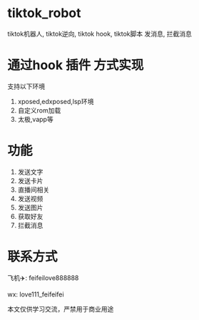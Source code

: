 # tiktok_robot
tiktok机器人, tiktok逆向, tiktok hook, tiktok脚本 发消息, 拦截消息


# 通过hook 插件 方式实现 
支持以下环境

1. xposed,edxposed,lsp环境
2. 自定义rom加载
3. 太极,vapp等



# 功能
1. 发送文字
2. 发送卡片
3. 直播间相关
4. 发送视频
5. 发送图片
6. 获取好友
7. 拦截消息


# 联系方式

飞机✈️: feifeilove888888

wx: love111_feifeifei

本文仅供学习交流，严禁用于商业用途
